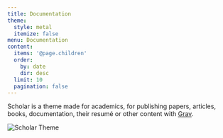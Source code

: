 ```yaml
---
title: Documentation
theme:
  style: metal
  itemize: false
menu: Documentation
content:
  items: '@page.children'
  order:
    by: date
    dir: desc
  limit: 10
  pagination: false
---
```


Scholar is a theme made for academics, for publishing papers, articles, books, documentation, their resumé or other content with [Grav](https://getgrav.org/).

![Scholar Theme](image://components.spec.js/index/body.png)
